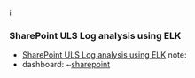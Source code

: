 i
### SharePoint ULS Log analysis using ELK

- [SharePoint ULS Log analysis using ELK](https://trueinfosys.wordpress.com/2015/11/17/sharepoint-uls-log-analysis-using-elk-elasticsearch-logstash-and-kibana/)
 note:
 - dashboard:
  ~[sharepoint](https://trueinfosys.files.wordpress.com/2015/11/111715_2033_sharepointu5.png?w=680)
